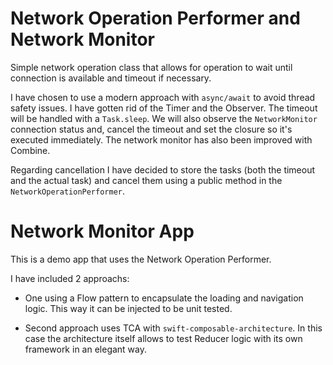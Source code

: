 
# Network Operation Performer and Network Monitor 
Simple network operation class that allows for operation to wait until connection is available and timeout if necessary.

I have chosen to use a modern approach with `async/await` to avoid thread safety issues. I have gotten rid of the Timer and the Observer. The timeout will be handled with a `Task.sleep`. We will also observe the `NetworkMonitor` connection status and, cancel the timeout and set the closure so it's executed immediately. 
The network monitor has also been improved with Combine.

Regarding cancellation I have decided to store the tasks (both the timeout and the actual task) and cancel them using a public method in the `NetworkOperationPerformer`.



# Network Monitor App
This is a demo app that uses the Network Operation Performer.

I have included 2 approachs:

- One using a Flow pattern to encapsulate the loading and navigation logic. This way it can be injected to be unit tested.

- Second approach uses TCA with `swift-composable-architecture`. In this case the architecture itself allows to test Reducer logic with its own framework in an elegant way.
